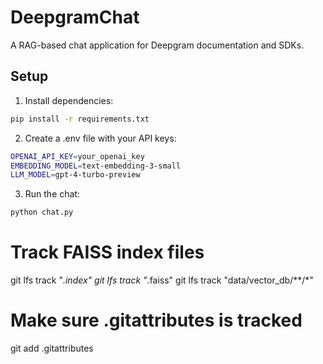 # DeepgramChat

A RAG-based chat application for Deepgram documentation and SDKs.

## Setup

1. Install dependencies:
```bash
pip install -r requirements.txt
```

2. Create a .env file with your API keys:
```bash
OPENAI_API_KEY=your_openai_key
EMBEDDING_MODEL=text-embedding-3-small
LLM_MODEL=gpt-4-turbo-preview
```

3. Run the chat:
```bash
python chat.py
```

# Track FAISS index files
git lfs track "*.index"
git lfs track "*.faiss"
git lfs track "data/vector_db/**/*"

# Make sure .gitattributes is tracked
git add .gitattributes

